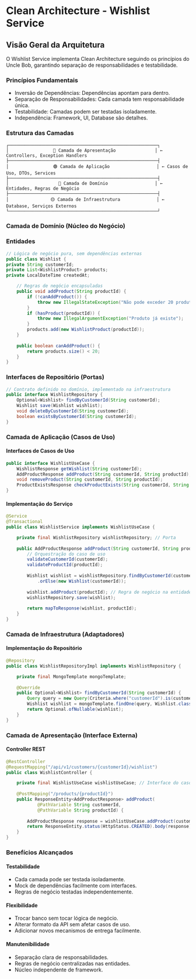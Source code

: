 # Clean Architecture - Wishlist Service

## Visão Geral da Arquitetura
O Wishlist Service implementa Clean Architecture seguindo os princípios do Uncle Bob, garantindo separação de responsabilidades e testabilidade.

### Princípios Fundamentais
- Inversão de Dependências: Dependências apontam para dentro.
- Separação de Responsabilidades: Cada camada tem responsabilidade única.
- Testabilidade: Camadas podem ser testadas isoladamente.
- Independência: Framework, UI, Database são detalhes.

### Estrutura das Camadas
```
┌─────────────────────────────────────────────────────────┐
│                 🔴 Camada de Apresentação               │ ← Controllers, Exception Handlers
├─────────────────────────────────────────────────────────┤
│                 🟢 Camada de Aplicação                  │ ← Casos de Uso, DTOs, Services  
├─────────────────────────────────────────────────────────┤
│                   🔵 Camada de Domínio                  │ ← Entidades, Regras de Negócio
├─────────────────────────────────────────────────────────┤
│                🟡 Camada de Infraestrutura              │ ← Database, Serviços Externos
└─────────────────────────────────────────────────────────┘
```

### Camada de Domínio (Núcleo do Negócio)

### Entidades
```java
// Lógica de negócio pura, sem dependências externas
public class Wishlist {
private String customerId;
private List<WishlistProduct> products;
private LocalDateTime createdAt;

    // Regras de negócio encapsuladas
    public void addProduct(String productId) {
        if (!canAddProduct()) {
            throw new IllegalStateException("Não pode exceder 20 produtos");
        }
        if (hasProduct(productId)) {
            throw new IllegalArgumentException("Produto já existe");
        }
        products.add(new WishlistProduct(productId));
    }
    
    public boolean canAddProduct() {
        return products.size() < 20;
    }
}
```

### Interfaces de Repositório (Portas)
```java
// Contrato definido no domínio, implementado na infraestrutura
public interface WishlistRepository {
    Optional<Wishlist> findByCustomerId(String customerId);
    Wishlist save(Wishlist wishlist);
    void deleteByCustomerId(String customerId);
    boolean existsByCustomerId(String customerId);
}
```

### Camada de Aplicação (Casos de Uso)
#### Interfaces de Casos de Uso
```java
public interface WishlistUseCase {
    WishlistResponse getWishlist(String customerId);
    AddProductResponse addProduct(String customerId, String productId);
    void removeProduct(String customerId, String productId);
    ProductExistsResponse checkProductExists(String customerId, String productId);
}
```

#### Implementação do Serviço
```java
@Service
@Transactional
public class WishlistService implements WishlistUseCase {

    private final WishlistRepository wishlistRepository; // Porta
    
    public AddProductResponse addProduct(String customerId, String productId) {
        // Orquestração do caso de uso
        validateCustomerId(customerId);
        validateProductId(productId);
        
        Wishlist wishlist = wishlistRepository.findByCustomerId(customerId)
            .orElse(new Wishlist(customerId));
            
        wishlist.addProduct(productId); // Regra de negócio na entidade
        wishlistRepository.save(wishlist);
        
        return mapToResponse(wishlist, productId);
    }
}
```

### Camada de Infraestrutura (Adaptadores)
#### Implementação do Repositório
```java
@Repository
public class WishlistRepositoryImpl implements WishlistRepository {

    private final MongoTemplate mongoTemplate;
    
    @Override
    public Optional<Wishlist> findByCustomerId(String customerId) {
        Query query = new Query(Criteria.where("customerId").is(customerId));
        Wishlist wishlist = mongoTemplate.findOne(query, Wishlist.class, "wishlists");
        return Optional.ofNullable(wishlist);
    }
}
```

### Camada de Apresentação (Interface Externa)
#### Controller REST
```java
@RestController
@RequestMapping("/api/v1/customers/{customerId}/wishlist")
public class WishlistController {

    private final WishlistUseCase wishlistUseCase; // Interface do caso de uso
    
    @PostMapping("/products/{productId}")
    public ResponseEntity<AddProductResponse> addProduct(
            @PathVariable String customerId,
            @PathVariable String productId) {
        
        AddProductResponse response = wishlistUseCase.addProduct(customerId, productId);
        return ResponseEntity.status(HttpStatus.CREATED).body(response);
    }
}
```

### Benefícios Alcançados
#### Testabilidade
- Cada camada pode ser testada isoladamente.
- Mock de dependências facilmente com interfaces.
- Regras de negócio testadas independentemente.

#### Flexibilidade
- Trocar banco sem tocar lógica de negócio.
- Alterar formato da API sem afetar casos de uso.
- Adicionar novos mecanismos de entrega facilmente.

#### Manutenibilidade
- Separação clara de responsabilidades.
- Regras de negócio centralizadas nas entidades.
- Núcleo independente de framework.
